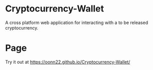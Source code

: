 # Cryptocurrency-Wallet
A cross platform web application for interacting with a to be released cryptocurrency.

# Page
Try it out at https://oonn22.github.io/Cryptocurrency-Wallet/
